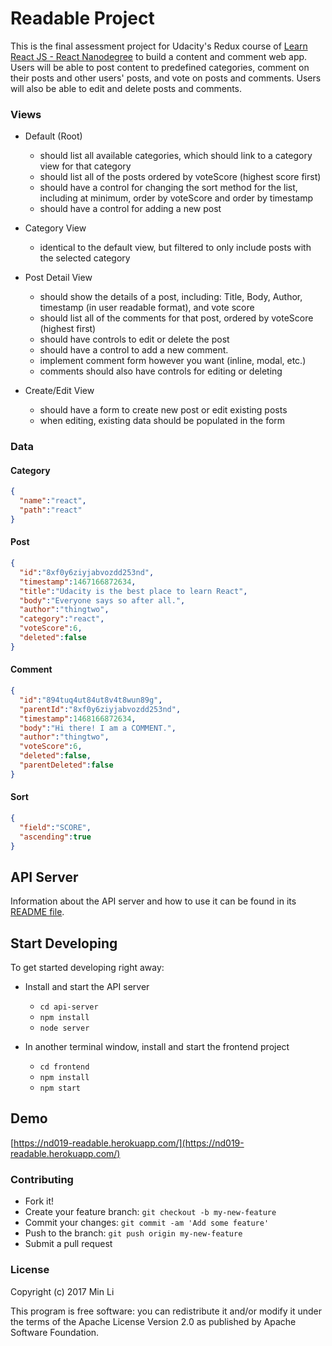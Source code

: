 # Readable Project

This is the final assessment project for Udacity's Redux course of [Learn React JS - React Nanodegree](https://www.udacity.com/course/react-nanodegree--nd019) to build a content and comment web app. Users will be able to post content to predefined categories, comment on their posts and other users' posts, and vote on posts and comments. Users will also be able to edit and delete posts and comments.

### Views
* Default (Root)
  - should list all available categories, which should link to a category view for that category
  - should list all of the posts ordered by voteScore (highest score first)
  - should have a control for changing the sort method for the list, including at minimum, order by voteScore and order by timestamp
  - should have a control for adding a new post

* Category View
  - identical to the default view, but filtered to only include posts with the selected category

* Post Detail View
  - should show the details of a post, including: Title, Body, Author, timestamp (in user readable format), and vote score
  - should list all of the comments for that post, ordered by voteScore (highest first)
  - should have controls to edit or delete the post
  - should have a control to add a new comment.
  - implement comment form however you want (inline, modal, etc.)
  - comments should also have controls for editing or deleting

* Create/Edit View
  - should have a form to create new post or edit existing posts
  - when editing, existing data should be populated in the form

### Data

#### Category
```json
{
  "name":"react",
  "path":"react"
}
```

#### Post
```json
{
  "id":"8xf0y6ziyjabvozdd253nd",
  "timestamp":1467166872634,
  "title":"Udacity is the best place to learn React",
  "body":"Everyone says so after all.",
  "author":"thingtwo",
  "category":"react",
  "voteScore":6,
  "deleted":false
}
```

#### Comment
```json
{
  "id":"894tuq4ut84ut8v4t8wun89g",
  "parentId":"8xf0y6ziyjabvozdd253nd",
  "timestamp":1468166872634,
  "body":"Hi there! I am a COMMENT.",
  "author":"thingtwo",
  "voteScore":6,
  "deleted":false,
  "parentDeleted":false
}
```

#### Sort
```json
{
  "field":"SCORE",
  "ascending":true
}
```

## API Server

Information about the API server and how to use it can be found in its [README file](api-server/README.md).

## Start Developing

To get started developing right away:

* Install and start the API server
    - `cd api-server`
    - `npm install`
    - `node server`

* In another terminal window, install and start the frontend project
    - `cd frontend`
    - `npm install`
    - `npm start`

## Demo
[https://nd019-readable.herokuapp.com/](https://nd019-readable.herokuapp.com/)

### Contributing

* Fork it!
* Create your feature branch: `git checkout -b my-new-feature`
* Commit your changes: `git commit -am 'Add some feature'`
* Push to the branch: `git push origin my-new-feature`
* Submit a pull request


### License

Copyright (c) 2017 Min Li

This program is free software: you can redistribute it and/or modify it under the terms of the Apache License Version 2.0 as published by Apache Software Foundation.
